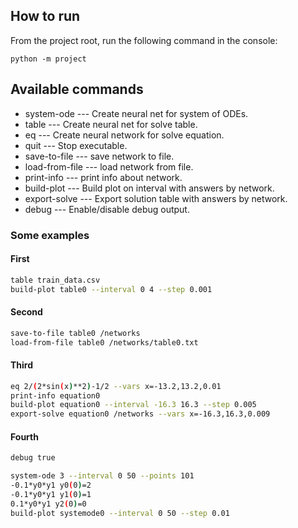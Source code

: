 ## How to run
From the project root, run the following command in the console:

```python -m project```

## Available commands
* system-ode --- Create neural net for system of ODEs.
* table --- Create neural net for solve table.
* eq --- Create neural network for solve equation.
* quit --- Stop executable.
* save-to-file --- save network to file.
* load-from-file --- load network from file.
* print-info --- print info about network.
* build-plot --- Build plot on interval with answers by network.
* export-solve --- Export solution table with answers by network.
* debug --- Enable/disable debug output.

### Some examples
#### First
```bash
table train_data.csv
build-plot table0 --interval 0 4 --step 0.001

```
#### Second
```bash
save-to-file table0 /networks
load-from-file table0 /networks/table0.txt
```
#### Third
```bash
eq 2/(2*sin(x)**2)-1/2 --vars x=-13.2,13.2,0.01
print-info equation0
build-plot equation0 --interval -16.3 16.3 --step 0.005
export-solve equation0 /networks --vars x=-16.3,16.3,0.009
```
#### Fourth
```bash
debug true

system-ode 3 --interval 0 50 --points 101
-0.1*y0*y1 y0(0)=2
-0.1*y0*y1 y1(0)=1
0.1*y0*y1 y2(0)=0
build-plot systemode0 --interval 0 50 --step 0.01
```